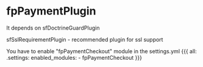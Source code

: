 # fpPaymentPlugin

It depends on sfDoctrineGuardPlugin

sfSslRequirementPlugin - recommended plugin for ssl support


You have to enable "fpPaymentCheckout" module in the settings.yml
{{{
all:
  .settings:
    enabled_modules:
      - fpPaymentCheckout
}}}